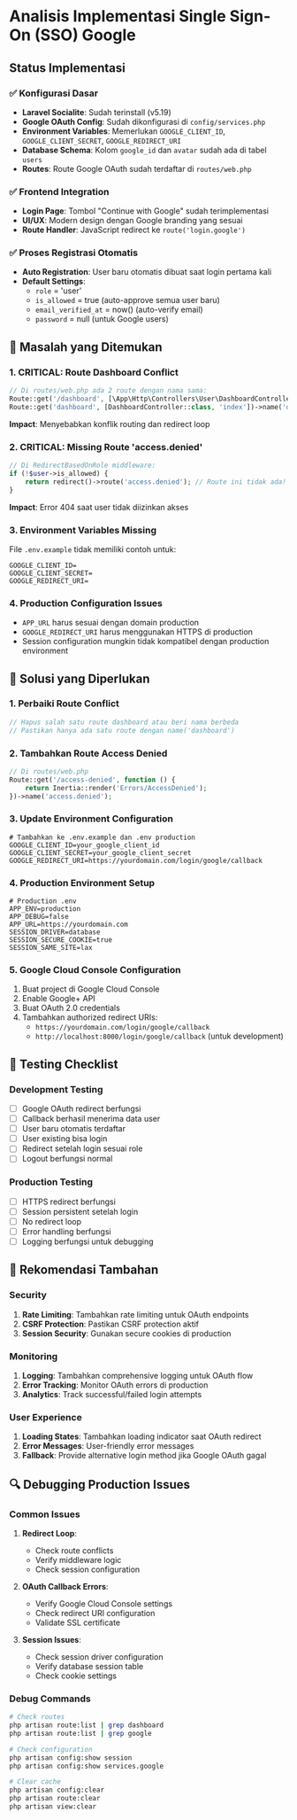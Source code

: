 # Analisis Implementasi Single Sign-On (SSO) Google

## Status Implementasi

### ✅ Konfigurasi Dasar
- **Laravel Socialite**: Sudah terinstall (v5.19)
- **Google OAuth Config**: Sudah dikonfigurasi di `config/services.php`
- **Environment Variables**: Memerlukan `GOOGLE_CLIENT_ID`, `GOOGLE_CLIENT_SECRET`, `GOOGLE_REDIRECT_URI`
- **Database Schema**: Kolom `google_id` dan `avatar` sudah ada di tabel `users`
- **Routes**: Route Google OAuth sudah terdaftar di `routes/web.php`

### ✅ Frontend Integration
- **Login Page**: Tombol "Continue with Google" sudah terimplementasi
- **UI/UX**: Modern design dengan Google branding yang sesuai
- **Route Handler**: JavaScript redirect ke `route('login.google')`

### ✅ Proses Registrasi Otomatis
- **Auto Registration**: User baru otomatis dibuat saat login pertama kali
- **Default Settings**: 
  - `role` = 'user'
  - `is_allowed` = true (auto-approve semua user baru)
  - `email_verified_at` = now() (auto-verify email)
  - `password` = null (untuk Google users)

## 🚨 Masalah yang Ditemukan

### 1. **CRITICAL: Route Dashboard Conflict**
```php
// Di routes/web.php ada 2 route dengan nama sama:
Route::get('/dashboard', [\App\Http\Controllers\User\DashboardController::class, 'index'])->name('dashboard'); // Line 33
Route::get('dashboard', [DashboardController::class, 'index'])->name('dashboard'); // Line 75
```
**Impact**: Menyebabkan konflik routing dan redirect loop

### 2. **CRITICAL: Missing Route 'access.denied'**
```php
// Di RedirectBasedOnRole middleware:
if (!$user->is_allowed) {
    return redirect()->route('access.denied'); // Route ini tidak ada!
}
```
**Impact**: Error 404 saat user tidak diizinkan akses

### 3. **Environment Variables Missing**
File `.env.example` tidak memiliki contoh untuk:
```env
GOOGLE_CLIENT_ID=
GOOGLE_CLIENT_SECRET=
GOOGLE_REDIRECT_URI=
```

### 4. **Production Configuration Issues**
- `APP_URL` harus sesuai dengan domain production
- `GOOGLE_REDIRECT_URI` harus menggunakan HTTPS di production
- Session configuration mungkin tidak kompatibel dengan production environment

## 🔧 Solusi yang Diperlukan

### 1. **Perbaiki Route Conflict**
```php
// Hapus salah satu route dashboard atau beri nama berbeda
// Pastikan hanya ada satu route dengan name('dashboard')
```

### 2. **Tambahkan Route Access Denied**
```php
// Di routes/web.php
Route::get('/access-denied', function () {
    return Inertia::render('Errors/AccessDenied');
})->name('access.denied');
```

### 3. **Update Environment Configuration**
```env
# Tambahkan ke .env.example dan .env production
GOOGLE_CLIENT_ID=your_google_client_id
GOOGLE_CLIENT_SECRET=your_google_client_secret
GOOGLE_REDIRECT_URI=https://yourdomain.com/login/google/callback
```

### 4. **Production Environment Setup**
```env
# Production .env
APP_ENV=production
APP_DEBUG=false
APP_URL=https://yourdomain.com
SESSION_DRIVER=database
SESSION_SECURE_COOKIE=true
SESSION_SAME_SITE=lax
```

### 5. **Google Cloud Console Configuration**
1. Buat project di Google Cloud Console
2. Enable Google+ API
3. Buat OAuth 2.0 credentials
4. Tambahkan authorized redirect URIs:
   - `https://yourdomain.com/login/google/callback`
   - `http://localhost:8000/login/google/callback` (untuk development)

## 🧪 Testing Checklist

### Development Testing
- [ ] Google OAuth redirect berfungsi
- [ ] Callback berhasil menerima data user
- [ ] User baru otomatis terdaftar
- [ ] User existing bisa login
- [ ] Redirect setelah login sesuai role
- [ ] Logout berfungsi normal

### Production Testing
- [ ] HTTPS redirect berfungsi
- [ ] Session persistent setelah login
- [ ] No redirect loop
- [ ] Error handling berfungsi
- [ ] Logging berfungsi untuk debugging

## 📝 Rekomendasi Tambahan

### Security
1. **Rate Limiting**: Tambahkan rate limiting untuk OAuth endpoints
2. **CSRF Protection**: Pastikan CSRF protection aktif
3. **Session Security**: Gunakan secure cookies di production

### Monitoring
1. **Logging**: Tambahkan comprehensive logging untuk OAuth flow
2. **Error Tracking**: Monitor OAuth errors di production
3. **Analytics**: Track successful/failed login attempts

### User Experience
1. **Loading States**: Tambahkan loading indicator saat OAuth redirect
2. **Error Messages**: User-friendly error messages
3. **Fallback**: Provide alternative login method jika Google OAuth gagal

## 🔍 Debugging Production Issues

### Common Issues
1. **Redirect Loop**: 
   - Check route conflicts
   - Verify middleware logic
   - Check session configuration

2. **OAuth Callback Errors**:
   - Verify Google Cloud Console settings
   - Check redirect URI configuration
   - Validate SSL certificate

3. **Session Issues**:
   - Check session driver configuration
   - Verify database session table
   - Check cookie settings

### Debug Commands
```bash
# Check routes
php artisan route:list | grep dashboard
php artisan route:list | grep google

# Check configuration
php artisan config:show session
php artisan config:show services.google

# Clear cache
php artisan config:clear
php artisan route:clear
php artisan view:clear
```